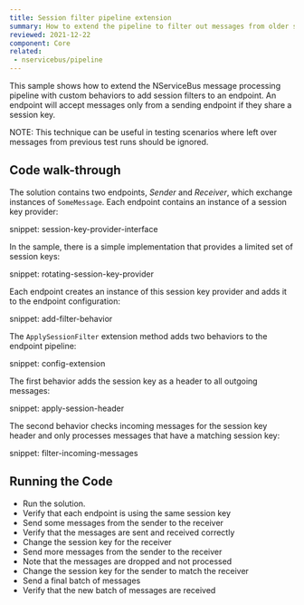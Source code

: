 ```yaml
---
title: Session filter pipeline extension
summary: How to extend the pipeline to filter out messages from older sessions.
reviewed: 2021-12-22
component: Core
related:
 - nservicebus/pipeline
---
```



This sample shows how to extend the NServiceBus message processing pipeline with custom behaviors to add session filters to an endpoint. An endpoint will accept messages only from a sending endpoint if they share a session key.

NOTE: This technique can be useful in testing scenarios where left over messages from previous test runs should be ignored. 


## Code walk-through

The solution contains two endpoints, _Sender_ and _Receiver_, which exchange instances of `SomeMessage`. Each endpoint contains an instance of a session key provider:

snippet: session-key-provider-interface

In the sample, there is a simple implementation that provides a limited set of session keys:

snippet: rotating-session-key-provider

Each endpoint creates an instance of this session key provider and adds it to the endpoint configuration:

snippet: add-filter-behavior

The `ApplySessionFilter` extension method adds two behaviors to the endpoint pipeline:

snippet: config-extension

The first behavior adds the session key as a header to all outgoing messages:

snippet: apply-session-header

The second behavior checks incoming messages for the session key header and only processes messages that have a matching session key:

snippet: filter-incoming-messages

## Running the Code

 * Run the solution.
 * Verify that each endpoint is using the same session key
 * Send some messages from the sender to the receiver
 * Verify that the messages are sent and received correctly
 * Change the session key for the receiver
 * Send more messages from the sender to the receiver
 * Note that the messages are dropped and not processed
 * Change the session key for the sender to match the receiver
 * Send a final batch of messages
 * Verify that the new batch of messages are received